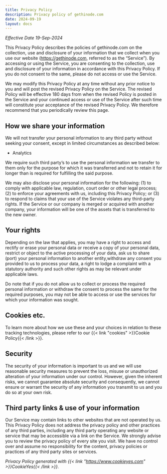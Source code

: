 ```yaml
---
title: Privacy Policy
description: Privacy policy of gethinode.com
date: 2024-09-19
layout: docs
---
```

*Effective Date 19-Sep-2024*


This Privacy Policy describes the policies of gethinode.com on the collection, use and disclosure of your information that we collect when you use our website (https://gethinode.com, referred to as the “Service”). By accessing or using the Service, you are consenting to the collection, use and disclosure of your information in accordance with this Privacy Policy. If you do not consent to the same, please do not access or use the Service.

We may modify this Privacy Policy at any time without any prior notice to you and will post the revised Privacy Policy on the Service. The revised Policy will be effective 180 days from when the revised Policy is posted in the Service and your continued access or use of the Service after such time will constitute your acceptance of the revised Privacy Policy. We therefore recommend that you periodically review this page.

## How we share your information

We will not transfer your personal information to any third party without seeking your consent, except in limited circumstances as described
below:

 - Analytics

We require such third party’s to use the personal information we transfer to them only for the purpose for which it was transferred and not to retain it for longer than is required for fulfilling the said purpose.

We may also disclose your personal information for the following: (1) to comply with applicable law, regulation, court order or other legal process; (2) to enforce your agreements with us, including this Privacy Policy; or (3) to respond to claims that your use of the Service violates any third-party rights. If the Service or our company is merged or acquired with another company, your information will be one of the assets that is transferred to the new owner.

## Your rights

Depending on the law that applies, you may have a right to access and rectify or erase your personal data or receive a copy of your personal data, restrict or object to the active processing of your data, ask us to share (port) your personal information to another entity,withdraw any consent you provided to us to process your data, a right to lodge a complaint with a statutory authority and such other rights as may be relevant under applicable laws. <!-- To exercise these rights, you can write to us at privacy@gethinode.com. We will respond to your request in accordance with applicable law. -->

Do note that if you do not allow us to collect or process the required personal information or withdraw the consent to process the same for the required purposes, you may not be able to access or use the services for which your information was sought.

## Cookies etc.
To learn more about how we use these and your choices in relation to these tracking technologies, please refer to our {{< link "cookies" >}}Cookie Policy{{< /link >}}.

## Security

The security of your information is important to us and we will use reasonable security measures to prevent the loss, misuse or unauthorized alteration of your information under our control. However, given the inherent risks, we cannot guarantee absolute security and consequently, we cannot ensure or warrant the security of any information you transmit to us and you do so at your own risk.

## Third party links & use of your information

Our Service may contain links to other websites that are not operated by us. This Privacy Policy does not address the privacy policy and other practices of any third parties, including any third party operating any website or service that may be accessible via a link on the Service. We strongly advise you to review the privacy policy of every site you visit. We have no control over and assume no responsibility for the content, privacy policies or practices of any third party sites or services.

<!-- ## Grievance / Data Protection Officer

If you have any queries or concerns about the processing of your information that is available with us, you may email us at privacy@gethinode.com. We will address your concerns in accordance with applicable law. -->

*Privacy Policy generated with {{< link "https://www.cookieyes.com" >}}CookieYes{{< /link >}}.*
